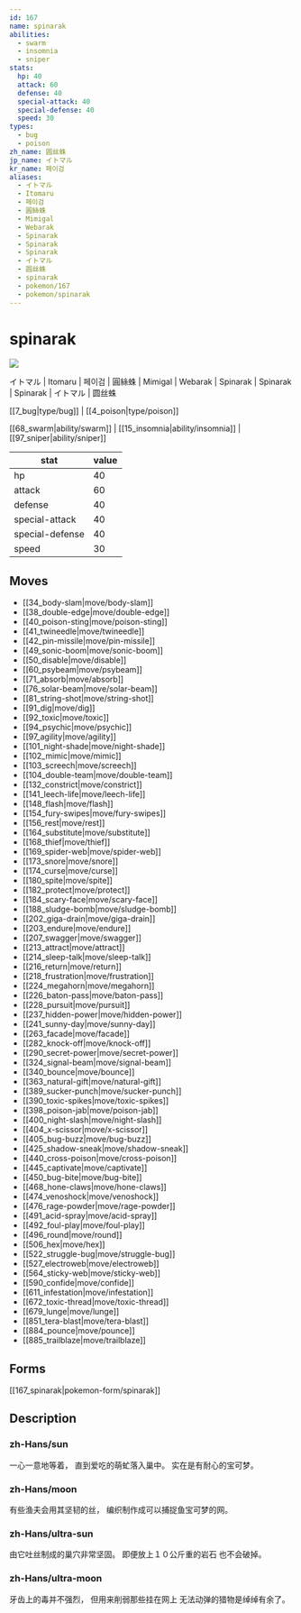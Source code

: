 ```yaml
---
id: 167
name: spinarak
abilities:
  - swarm
  - insomnia
  - sniper
stats:
  hp: 40
  attack: 60
  defense: 40
  special-attack: 40
  special-defense: 40
  speed: 30
types:
  - bug
  - poison
zh_name: 圆丝蛛
jp_name: イトマル
kr_name: 페이검
aliases:
  - イトマル
  - Itomaru
  - 페이검
  - 圓絲蛛
  - Mimigal
  - Webarak
  - Spinarak
  - Spinarak
  - Spinarak
  - イトマル
  - 圆丝蛛
  - spinarak
  - pokemon/167
  - pokemon/spinarak
---
```

# spinarak

![](https://raw.githubusercontent.com/PokeAPI/sprites/master/sprites/pokemon/167.png)

イトマル | Itomaru | 페이검 | 圓絲蛛 | Mimigal | Webarak | Spinarak | Spinarak | Spinarak | イトマル | 圆丝蛛

[[7_bug|type/bug]] | [[4_poison|type/poison]]

[[68_swarm|ability/swarm]] | [[15_insomnia|ability/insomnia]] | [[97_sniper|ability/sniper]]

|stat|value|
|---|---|
|hp|40|
|attack|60|
|defense|40|
|special-attack|40|
|special-defense|40|
|speed|30|


## Moves

- [[34_body-slam|move/body-slam]]
- [[38_double-edge|move/double-edge]]
- [[40_poison-sting|move/poison-sting]]
- [[41_twineedle|move/twineedle]]
- [[42_pin-missile|move/pin-missile]]
- [[49_sonic-boom|move/sonic-boom]]
- [[50_disable|move/disable]]
- [[60_psybeam|move/psybeam]]
- [[71_absorb|move/absorb]]
- [[76_solar-beam|move/solar-beam]]
- [[81_string-shot|move/string-shot]]
- [[91_dig|move/dig]]
- [[92_toxic|move/toxic]]
- [[94_psychic|move/psychic]]
- [[97_agility|move/agility]]
- [[101_night-shade|move/night-shade]]
- [[102_mimic|move/mimic]]
- [[103_screech|move/screech]]
- [[104_double-team|move/double-team]]
- [[132_constrict|move/constrict]]
- [[141_leech-life|move/leech-life]]
- [[148_flash|move/flash]]
- [[154_fury-swipes|move/fury-swipes]]
- [[156_rest|move/rest]]
- [[164_substitute|move/substitute]]
- [[168_thief|move/thief]]
- [[169_spider-web|move/spider-web]]
- [[173_snore|move/snore]]
- [[174_curse|move/curse]]
- [[180_spite|move/spite]]
- [[182_protect|move/protect]]
- [[184_scary-face|move/scary-face]]
- [[188_sludge-bomb|move/sludge-bomb]]
- [[202_giga-drain|move/giga-drain]]
- [[203_endure|move/endure]]
- [[207_swagger|move/swagger]]
- [[213_attract|move/attract]]
- [[214_sleep-talk|move/sleep-talk]]
- [[216_return|move/return]]
- [[218_frustration|move/frustration]]
- [[224_megahorn|move/megahorn]]
- [[226_baton-pass|move/baton-pass]]
- [[228_pursuit|move/pursuit]]
- [[237_hidden-power|move/hidden-power]]
- [[241_sunny-day|move/sunny-day]]
- [[263_facade|move/facade]]
- [[282_knock-off|move/knock-off]]
- [[290_secret-power|move/secret-power]]
- [[324_signal-beam|move/signal-beam]]
- [[340_bounce|move/bounce]]
- [[363_natural-gift|move/natural-gift]]
- [[389_sucker-punch|move/sucker-punch]]
- [[390_toxic-spikes|move/toxic-spikes]]
- [[398_poison-jab|move/poison-jab]]
- [[400_night-slash|move/night-slash]]
- [[404_x-scissor|move/x-scissor]]
- [[405_bug-buzz|move/bug-buzz]]
- [[425_shadow-sneak|move/shadow-sneak]]
- [[440_cross-poison|move/cross-poison]]
- [[445_captivate|move/captivate]]
- [[450_bug-bite|move/bug-bite]]
- [[468_hone-claws|move/hone-claws]]
- [[474_venoshock|move/venoshock]]
- [[476_rage-powder|move/rage-powder]]
- [[491_acid-spray|move/acid-spray]]
- [[492_foul-play|move/foul-play]]
- [[496_round|move/round]]
- [[506_hex|move/hex]]
- [[522_struggle-bug|move/struggle-bug]]
- [[527_electroweb|move/electroweb]]
- [[564_sticky-web|move/sticky-web]]
- [[590_confide|move/confide]]
- [[611_infestation|move/infestation]]
- [[672_toxic-thread|move/toxic-thread]]
- [[679_lunge|move/lunge]]
- [[851_tera-blast|move/tera-blast]]
- [[884_pounce|move/pounce]]
- [[885_trailblaze|move/trailblaze]]

## Forms



[[167_spinarak|pokemon-form/spinarak]]

## Description

### zh-Hans/sun

一心一意地等着，
直到爱吃的萌虻落入巢中。
实在是有耐心的宝可梦。

### zh-Hans/moon

有些渔夫会用其坚韧的丝，
编织制作成可以捕捉鱼宝可梦的网。

### zh-Hans/ultra-sun

由它吐丝制成的巢穴非常坚固。
即便放上１０公斤重的岩石
也不会破掉。

### zh-Hans/ultra-moon

牙齿上的毒并不强烈，
但用来削弱那些挂在网上
无法动弹的猎物是绰绰有余了。

